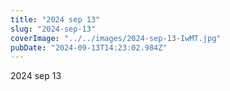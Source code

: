 ```yaml
---
title: "2024 sep 13"
slug: "2024-sep-13"
coverImage: "../../images/2024-sep-13-IwMT.jpg"
pubDate: "2024-09-13T14:23:02.984Z"
---
```


2024 sep 13
